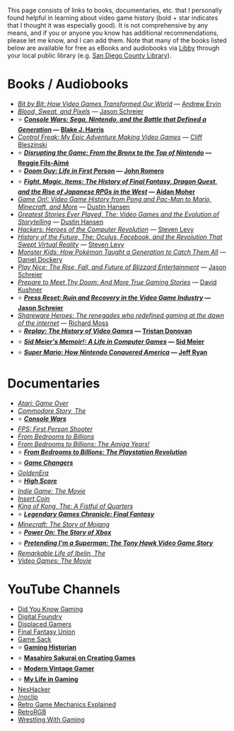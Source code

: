 This page consists of links to books, documentaries, etc. that I personally found helpful in learning about video game history (bold + star indicates that I thought it was especially good).
It is not comprehensive by any means, and if you or anyone you know has additional recommendations, please let me know, and I can add them.
Note that many of the books listed below are available for free as eBooks and audiobooks via [Libby](https://libbyapp.com/) through your local public library (e.g. [San Diego County Library](https://www.sdcl.org/faq/libby/)).

# Books / Audiobooks
* [*Bit by Bit: How Video Games Transformed Our World*](https://www.goodreads.com/book/show/32498160-bit-by-bit) — [Andrew Ervin](https://www.goodreads.com/author/show/3504538.Andrew_Ervin)
* [*Blood, Sweat, and Pixels*](https://www.goodreads.com/book/show/34376766-blood-sweat-and-pixels) — [Jason Schreier](https://www.goodreads.com/author/show/16222011.Jason_Schreier)
* ⭐ **[*Console Wars: Sega, Nintendo, and the Battle that Defined a Generation*](https://www.goodreads.com/book/show/18505802-console-wars) — [Blake J. Harris](https://www.goodreads.com/author/show/7307459.Blake_J_Harris)**
* [*Control Freak: My Epic Adventure Making Video Games*](https://www.goodreads.com/book/show/59364103-control-freak) — [Cliff Bleszinski](https://www.goodreads.com/author/show/5295108.Cliff_Bleszinski)
* ⭐ **[*Disrupting the Game: From the Bronx to the Top of Nintendo*](https://www.goodreads.com/book/show/58429316-disrupting-the-game) — [Reggie Fils-Aimé](https://www.goodreads.com/author/show/21618718.Reggie_Fils_Aim_)**
* ⭐ **[*Doom Guy: Life in First Person*](https://www.goodreads.com/book/show/60310722-doom-guy) — [John Romero](https://www.goodreads.com/author/show/945485.John_Romero)**
* ⭐ **[*Fight, Magic, Items: The History of Final Fantasy, Dragon Quest, and the Rise of Japanese RPGs in the West*](https://www.goodreads.com/book/show/60382857-fight-magic-items) — [Aidan Moher](https://www.goodreads.com/author/show/8121753.Aidan_Moher)**
* [*Game On!: Video Game History from Pong and Pac-Man to Mario, Minecraft, and More*](https://www.goodreads.com/book/show/29102835-game-on) — [Dustin Hansen](https://www.goodreads.com/author/show/14742049.Dustin_Hansen)
* [*Greatest Stories Ever Played, The: Video Games and the Evolution of Storytelling*](https://www.goodreads.com/book/show/56978095-the-greatest-stories-ever-played) — [Dustin Hansen](https://www.goodreads.com/author/show/14742049.Dustin_Hansen)
* [*Hackers: Heroes of the Computer Revolution*](https://www.goodreads.com/book/show/56829.Hackers) — [Steven Levy](https://www.goodreads.com/author/show/32131.Steven_Levy)
* [*History of the Future, The: Oculus, Facebook, and the Revolution That Swept Virtual Reality*](https://www.goodreads.com/book/show/34017056-the-history-of-the-future) — [Steven Levy](https://www.goodreads.com/author/show/32131.Steven_Levy)
* [*Monster Kids: How Pokémon Taught a Generation to Catch Them All*](https://www.goodreads.com/book/show/60324166-monster-kids) — [Daniel Dockery](https://www.goodreads.com/author/show/22210656.Daniel_Dockery)
* [*Play Nice: The Rise, Fall, and Future of Blizzard Entertainment*](https://www.goodreads.com/book/show/207567968-play-nice) — [Jason Schreier](https://www.goodreads.com/author/show/16222011.Jason_Schreier)
* [*Prepare to Meet Thy Doom: And More True Gaming Stories*](https://www.goodreads.com/book/show/27430491-prepare-to-meet-thy-doom) — [David Kushner](https://www.goodreads.com/author/show/65730.David_Kushner)
* ⭐ **[*Press Reset: Ruin and Recovery in the Video Game Industry*](https://www.goodreads.com/book/show/55277893-press-reset) — [Jason Schreier](https://www.goodreads.com/author/show/16222011.Jason_Schreier)**
* [*Shareware Heroes: The renegades who redefined gaming at the dawn of the internet*](https://www.goodreads.com/book/show/61272567-shareware-heroes) — [Richard Moss](https://www.goodreads.com/author/show/17823626.Richard_Moss)
* ⭐ **[*Replay: The History of Video Games*](https://www.goodreads.com/book/show/8343159-replay) — [Tristan Donovan](https://www.goodreads.com/author/show/4051429.Tristan_Donovan)**
* ⭐ **[*Sid Meier's Memoir!: A Life in Computer Games*](https://www.goodreads.com/book/show/50489373-sid-meier-s-memoir) — [Sid Meier](https://www.goodreads.com/author/show/5660350.Sid_Meier)**
* ⭐ **[*Super Mario: How Nintendo Conquered America*](https://www.goodreads.com/book/show/10660230-super-mario) — [Jeff Ryan](https://www.goodreads.com/author/show/6950052.Jeff_Ryan)**

# Documentaries
* [*Atari: Game Over*](https://www.imdb.com/title/tt3715406)
* [*Commodore Story, The*](https://www.imdb.com/title/tt6541512)
* ⭐ **[*Console Wars*](https://www.imdb.com/title/tt5215462)**
* [*FPS: First Person Shooter*](https://www.imdb.com/title/tt28681130)
* [*From Bedrooms to Billions*](https://www.imdb.com/title/tt2404567)
* [*From Bedrooms to Billions: The Amiga Years!*](https://www.imdb.com/title/tt4603210)
* ⭐ **[*From Bedrooms to Billions: The Playstation Revolution*](https://www.imdb.com/title/tt5843300)**
* ⭐ **[*Game Changers*](https://www.imdb.com/title/tt34238877)**
* [*GoldenEra*](https://www.imdb.com/title/tt11753760)
* ⭐ **[*High Score*](https://www.imdb.com/title/tt12759400)**
* [*Indie Game: The Movie*](https://www.imdb.com/title/tt1942884)
* [*Insert Coin*](https://www.imdb.com/title/tt11916218)
* [*King of Kong, The: A Fistful of Quarters*](https://www.imdb.com/title/tt0923752)
* ⭐ **[*Legendary Games Chronicle: Final Fantasy*](https://www3.nhk.or.jp/nhkworld/en/shows/final-fantasy)**
* [*Minecraft: The Story of Mojang*](https://www.imdb.com/title/tt2087878)
* ⭐ **[*Power On: The Story of Xbox*](https://www.imdb.com/title/tt16383352)**
* ⭐ **[*Pretending I'm a Superman: The Tony Hawk Video Game Story*](https://www.imdb.com/title/tt11698280)**
* [*Remarkable Life of Ibelin, The*](https://www.imdb.com/title/tt19811010)
* [*Video Games: The Movie*](https://www.imdb.com/title/tt3214002)

# YouTube Channels
* [Did You Know Gaming](https://www.youtube.com/@DidYouKnowGamin)
* [Digital Foundry](https://www.youtube.com/@DigitalFoundry)
* [Displaced Gamers](https://www.youtube.com/@DisplacedGamers)
* [Final Fantasy Union](https://www.youtube.com/@FinalFantasyUnion)
* [Game Sack](https://www.youtube.com/@GameSack)
* ⭐ **[Gaming Historian](https://www.youtube.com/@GamingHistorian)**
* ⭐ **[Masahiro Sakurai on Creating Games](https://www.youtube.com/@sora_sakurai_en)**
* ⭐ **[Modern Vintage Gamer](https://www.youtube.com/@ModernVintageGamer)**
* ⭐ **[My Life in Gaming](https://www.youtube.com/c/mylifeingaming)**
* [NesHacker](https://www.youtube.com/@NesHacker)
* [/noclip](https://www.youtube.com/@NoclipDocs)
* [Retro Game Mechanics Explained](https://www.youtube.com/@RGMechEx)
* [RetroRGB](https://www.youtube.com/@RetroRGB)
* [Wrestling With Gaming](https://www.youtube.com/@WrestlingWithGaming)
